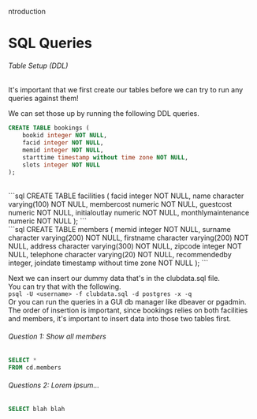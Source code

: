 ntroduction

# SQL Queries

###### Table Setup (DDL)
It's important that we first create our tables before we can try to run any queries against them! <br />

We can set those up by running the following DDL queries.

```sql
CREATE TABLE bookings (
    bookid integer NOT NULL,
    facid integer NOT NULL,
    memid integer NOT NULL,
    starttime timestamp without time zone NOT NULL,
    slots integer NOT NULL
);
```
<br />
```sql
CREATE TABLE facilities (
    facid integer NOT NULL,
    name character varying(100) NOT NULL,
    membercost numeric NOT NULL,
    guestcost numeric NOT NULL,
    initialoutlay numeric NOT NULL,
    monthlymaintenance numeric NOT NULL
);
```
<br />
```sql
CREATE TABLE members (
    memid integer NOT NULL,
    surname character varying(200) NOT NULL,
    firstname character varying(200) NOT NULL,
    address character varying(300) NOT NULL,
    zipcode integer NOT NULL,
    telephone character varying(20) NOT NULL,
    recommendedby integer,
    joindate timestamp without time zone NOT NULL
);
```
<br />

Next we can insert our dummy data that's in the clubdata.sql file. <br />
You can try that with the following. <br />
```psql -U <username> -f clubdata.sql -d postgres -x -q``` <br />
Or you can run the queries in a GUI db manager like dbeaver or pgadmin.
The order of insertion is important, since bookings relies on both facilities and members, it's important to insert data into those two tables first.

###### Question 1: Show all members 

```sql
SELECT *
FROM cd.members
```

###### Questions 2: Lorem ipsum...

```sql
SELECT blah blah 
```
